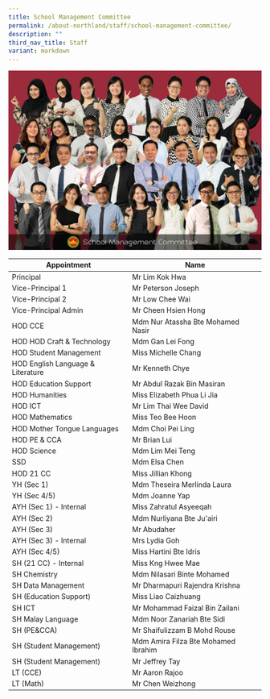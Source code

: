 ```yaml
---
title: School Management Committee
permalink: /about-northland/staff/school-management-committee/
description: ""
third_nav_title: Staff
variant: markdown
---
```

![](/images/WhatsApp_Image_2024_11_04_at_8_25_54_AM__2_.jpg)

|Appointment  | Name
| -------- | -------- 
| Principal      | Mr Lim Kok Hwa     |
Vice-Principal 1 | Mr  Peterson Joseph     |
Vice-Principal 2| Mr Low Chee Wai
Vice-Principal Admin| Mr Cheen Hsien Hong
HOD CCE| Mdm Nur Atassha Bte Mohamed Nasir
HOD HOD Craft & Technology| Mdm Gan Lei Fong
HOD Student Management| Miss Michelle Chang 
HOD English Language & Literature | Mr Kenneth Chye 
HOD Education Support | Mr Abdul Razak Bin Masiran
HOD Humanities | Miss  Elizabeth Phua Li Jia
HOD ICT | Mr Lim Thai Wee David
HOD Mathematics  | Miss Teo Bee Hoon
HOD Mother Tongue Languages| Mdm Choi Pei Ling
HOD PE & CCA| Mr Brian  Lui 
HOD Science| Mdm Lim Mei Teng
SSD|Mdm Elsa Chen
HOD 21 CC | Miss Jillian Khong 
YH (Sec 1) | Mdm Theseira Merlinda Laura
YH (Sec 4/5) | Mdm Joanne Yap
AYH (Sec 1) - Internal | Miss Zahratul Asyeeqah 
AYH (Sec 2) | Mdm Nurliyana Bte Ju'airi
AYH (Sec 3)| Mr Abudaher 
AYH (Sec 3) - Internal| Mrs Lydia Goh
AYH (Sec 4/5)| Miss Hartini Bte Idris
SH (21 CC) - Internal| Miss Kng Hwee Mae
SH Chemistry | Mdm Nilasari Binte Mohamed
SH Data Management|Mr Dharmapuri Rajendra Krishna
SH (Education Support)| Miss Liao Caizhuang
SH ICT| Mr Mohammad Faizal Bin Zailani
SH Malay Language| Mdm Noor Zanariah Bte Sidi
SH (PE&CCA)| Mr Shaifulizzam B Mohd Rouse
SH (Student Management)| Mdm Amira Filza Bte Mohamed Ibrahim
SH (Student Management)| Mr  Jeffrey Tay 
LT (CCE)| Mr Aaron Rajoo
LT (Math) | Mr Chen Weizhong












